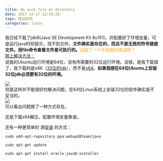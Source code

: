 ```yaml
---
title: No such file or directory
date: 2017-12-17 12:19:28
tags: 踩过的坑
categories: linux
---
```

我已经下载了jdk8(Java SE Development Kit 8u151)，并配置好了环境变量，可是运行java时却提示，找不到文件。**文件确实是存在的，而且不是无效的符号链接文件。用file命令查看文件是可执行的。**<font color=orange>这报了一个不该报的错误啊？</font>    
[网上解决方法： ](https://stackoverflow.com/questions/9081962/java-is-installed-in-listing-but-execution-produces-java-no-such-file-or-d/9082947#9082947)   
说我的Ubuntu运行环境是64位，没有所需要的32位运行环境。没错，是我下载错了，我下载的是x86（[32位的jdk](http://download.oracle.com/otn-pub/java/jdk/8u151-b12/e758a0de34e24606bca991d704f6dcbf/jdk-8u151-linux-i586.tar.gz)），而不是[x64](http://download.oracle.com/otn-pub/java/jdk/8u151-b12/e758a0de34e24606bca991d704f6dcbf/jdk-8u151-linux-x64.tar.gz)。**如果我想在64位Ubuntu上安装32位jdk必须要有32位的环境。**  

![](http://mitre.oss-cn-hangzhou.aliyuncs.com/blog_pic4/%E6%89%BE%E4%B8%8D%E5%88%B0%E6%96%87%E4%BB%B6%E7%9A%84%E8%A7%A3%E5%86%B3%E6%96%B9%E6%B3%95.png)   
但是这样并不能很好的解决问题，在64位Linux系统上安装32位的软件确实是不妥当的。  
![](http://mitre.oss-cn-hangzhou.aliyuncs.com/blog_pic4/%E6%B2%BB%E6%A0%87%E4%B8%8D%E6%B2%BB%E6%9C%AC%E5%95%8A.png)  
可以看出问题换了一种方式存在。  

还是下载x64解压，配置环境变量靠谱。  

还有一种更简单的 源[安装](https://www.cnblogs.com/a2211009/p/4265225.html) 的方式：
```shell
sudo add-apt-repository ppa:webupd8team/java

sudo apt-get update

sudo apt-get install oracle-java8-installer
```

